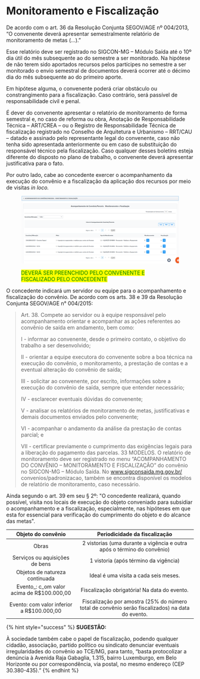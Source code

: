 # Monitoramento e Fiscalização

De acordo com o art. 36 da Resolução Conjunta SEGOV/AGE nº 004/2013, “O convenente deverá apresentar semestralmente relatório de monitoramento de metas (...).”

Esse relatório deve ser registrado no SIGCON-MG – Módulo Saída até o 10º dia útil do mês subsequente ao do semestre a ser monitorado. Na hipótese de não terem sido aportados recursos pelos partícipes no semestre a ser monitorado o envio semestral de documentos deverá ocorrer até o décimo dia do mês subsequente ao do primeiro aporte.

Em hipótese alguma, o convenente poderá criar obstáculo ou constrangimento para a fiscalização. Caso contrário, será passível de responsabilidade civil e penal.

É dever do convenente apresentar o relatório de monitoramento de forma semestral e, no caso de reforma ou obra, Anotação de Responsabilidade Técnica – ART/CREA – ou o Registro de Responsabilidade Técnica de fiscalização registrado no Conselho de Arquitetura e Urbanismo – RRT/CAU – datado e assinado pelo representante legal do convenente, caso não tenha sido apresentada anteriormente ou em caso de substituição do responsável técnico pela fiscalização. Caso qualquer desses boletins esteja diferente do disposto no plano de trabalho, o convenente deverá apresentar justificativa para o fato.

Por outro lado, cabe ao concedente exercer o acompanhamento da execução do convênio e a fiscalização da aplicação dos recursos por meio de visitas _in loco._

<figure><img src="../../.gitbook/assets/image (8) (1).png" alt=""><figcaption><p><mark style="color:green;">DEVERÁ SER PREENCHIDO PELO CONVENENTE E FISCALIZADO PELO CONCEDENTE</mark></p></figcaption></figure>



O concedente indicará um servidor ou equipe para o acompanhamento e fiscalização do convênio. De acordo com os arts. 38 e 39 da Resolução Conjunta SEGOV/AGE n° 004/2015:

> Art. 38. Compete ao servidor ou à equipe responsável pelo acompanhamento orientar e acompanhar as ações referentes ao convênio de saída em andamento, bem como:
>
> I - informar ao convenente, desde o primeiro contato, o objetivo do trabalho a ser desenvolvido;&#x20;
>
> II - orientar a equipe executora do convenente sobre a boa técnica na execução do convênio, o monitoramento, a prestação de contas e a eventual alteração do convênio de saída;&#x20;
>
> III - solicitar ao convenente, por escrito, informações sobre a execução do convênio de saída, sempre que entender necessário;
>
> IV - esclarecer eventuais dúvidas do convenente;&#x20;
>
> V - analisar os relatórios de monitoramento de metas, justificativas e demais documentos enviados pelo convenente;&#x20;
>
> VI - acompanhar o andamento da análise da prestação de contas parcial; e&#x20;
>
> VII - certificar previamente o cumprimento das exigências legais para a liberação do pagamento das parcelas. 33 MODELOS. O relatório de monitoramento deve ser registrado no menu “ACOMPANHAMENTO DO CONVÊNIO – MONITORAMENTO E FISCALIZAÇÃO” do convênio no SIGCON-MG – Módulo Saída. No www.sigconsaida.mg.gov.br/ convenios/padronizacao, também se encontra disponível os modelos de relatório de monitoramento, caso necessário.

Ainda segundo o art. 39 em seu § 2º: "O concedente realizará, quando possível, visita nos locais de execução do objeto conveniado para subsidiar o acompanhamento e a fiscalização, especialmente, nas hipóteses em que esta for essencial para verificação do cumprimento do objeto e do alcance das metas".

|            Objeto do convênio             |                                   Periodicidade da fiscalização                                  |
| :---------------------------------------: | :----------------------------------------------------------------------------------------------: |
|                   Obras                   |              2 vistorias (uma durante a vigência e outra após o término do convênio)             |
|       Serviços ou aquisições de bens      |                               1 vistoria (após término da vigência)                              |
|       Objetos de natureza continuada      |                               Ideal é uma visita a cada seis meses.                              |
| Evento_: c_om valor acima de R$100.000,00 |                           Fiscalização obrigatória! Na data do evento.                           |
| Evento: com valor inferior a R$100.000,00 | Fiscalização por amostra (25% do número total de convênio serão fiscalizados) na data do evento. |

{% hint style="success" %}
**SUGESTÃO:**

À sociedade também cabe o papel de fiscalização, podendo qualquer cidadão, associação, partido político ou sindicato denunciar eventuais irregularidades do convênio ao TCE/MG, para tanto, “basta protocolizar a denúncia à Avenida Raja Gabaglia, 1.315, bairro Luxemburgo, em Belo Horizonte ou por correspondência, via postal, no mesmo endereço (CEP 30.380-435).”
{% endhint %}
